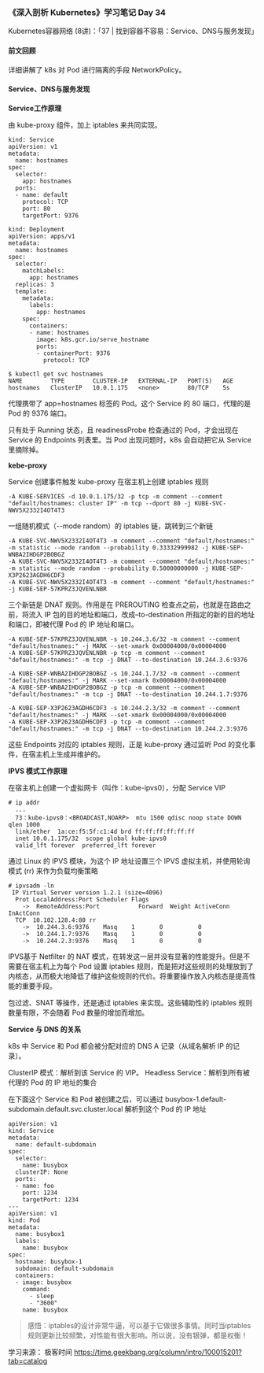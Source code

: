 ### 《深入剖析 Kubernetes》学习笔记 Day 34

Kubernetes容器网络 (8讲)：「37 | 找到容器不容易：Service、DNS与服务发现」

#### 前文回顾

详细讲解了 k8s 对 Pod 进行隔离的手段 NetworkPolicy。

#### Service、DNS与服务发现

**Service工作原理**

由 kube-proxy 组件，加上 iptables 来共同实现。

```
kind: Service
apiVersion: v1
metadata:
  name: hostnames
spec:
  selector:
    app: hostnames
  ports:
  - name: default
    protocol: TCP
    port: 80
    targetPort: 9376
```

```
kind: Deployment
apiVersion: apps/v1
metadata:
  name: hostnames
spec:
  selector:
    matchLabels:
      app: hostnames
  replicas: 3
  template:
    metadata:
      labels:
        app: hostnames
    spec:
      containers:
      - name: hostnames
        image: k8s.gcr.io/serve_hostname
        ports:
        - containerPort: 9376
          protocol: TCP
```

```
$ kubectl get svc hostnames
NAME        TYPE        CLUSTER-IP   EXTERNAL-IP   PORT(S)   AGE
hostnames   ClusterIP   10.0.1.175   <none>        80/TCP    5s
```

代理携带了 app=hostnames 标签的 Pod。这个 Service 的 80 端口，代理的是 Pod 的 9376 端口。

只有处于 Running 状态，且 readinessProbe 检查通过的 Pod，才会出现在 Service 的 Endpoints 列表里。当 Pod 出现问题时，k8s 会自动把它从 Service 里摘除掉。

**kebe-proxy**

Service 创建事件触发 kube-proxy 在宿主机上创建 iptables 规则

```
-A KUBE-SERVICES -d 10.0.1.175/32 -p tcp -m comment --comment "default/hostnames: cluster IP" -m tcp --dport 80 -j KUBE-SVC-NWV5X2332I4OT4T3
```

一组随机模式（--mode random）的 iptables 链，跳转到三个新链

```
-A KUBE-SVC-NWV5X2332I4OT4T3 -m comment --comment "default/hostnames:" -m statistic --mode random --probability 0.33332999982 -j KUBE-SEP-WNBA2IHDGP2BOBGZ
-A KUBE-SVC-NWV5X2332I4OT4T3 -m comment --comment "default/hostnames:" -m statistic --mode random --probability 0.50000000000 -j KUBE-SEP-X3P2623AGDH6CDF3
-A KUBE-SVC-NWV5X2332I4OT4T3 -m comment --comment "default/hostnames:" -j KUBE-SEP-57KPRZ3JQVENLNBR
```

三个新链是 DNAT 规则。作用是在 PREROUTING 检查点之前，也就是在路由之前，将流入 IP 包的目的地址和端口，改成–to-destination 所指定的新的目的地址和端口，即被代理 Pod 的 IP 地址和端口。

```
-A KUBE-SEP-57KPRZ3JQVENLNBR -s 10.244.3.6/32 -m comment --comment "default/hostnames:" -j MARK --set-xmark 0x00004000/0x00004000
-A KUBE-SEP-57KPRZ3JQVENLNBR -p tcp -m comment --comment "default/hostnames:" -m tcp -j DNAT --to-destination 10.244.3.6:9376

-A KUBE-SEP-WNBA2IHDGP2BOBGZ -s 10.244.1.7/32 -m comment --comment "default/hostnames:" -j MARK --set-xmark 0x00004000/0x00004000
-A KUBE-SEP-WNBA2IHDGP2BOBGZ -p tcp -m comment --comment "default/hostnames:" -m tcp -j DNAT --to-destination 10.244.1.7:9376

-A KUBE-SEP-X3P2623AGDH6CDF3 -s 10.244.2.3/32 -m comment --comment "default/hostnames:" -j MARK --set-xmark 0x00004000/0x00004000
-A KUBE-SEP-X3P2623AGDH6CDF3 -p tcp -m comment --comment "default/hostnames:" -m tcp -j DNAT --to-destination 10.244.2.3:9376
```

这些 Endpoints 对应的 iptables 规则，正是 kube-proxy 通过监听 Pod 的变化事件，在宿主机上生成并维护的。

**IPVS 模式工作原理**

在宿主机上创建一个虚拟网卡（叫作：kube-ipvs0），分配 Service VIP

```
# ip addr
  ...
  73：kube-ipvs0：<BROADCAST,NOARP>  mtu 1500 qdisc noop state DOWN qlen 1000
  link/ether  1a:ce:f5:5f:c1:4d brd ff:ff:ff:ff:ff:ff
  inet 10.0.1.175/32  scope global kube-ipvs0
  valid_lft forever  preferred_lft forever
```

通过 Linux 的 IPVS 模块，为这个 IP 地址设置三个 IPVS 虚拟主机，并使用轮询模式 (rr) 来作为负载均衡策略

```
# ipvsadm -ln
 IP Virtual Server version 1.2.1 (size=4096)
  Prot LocalAddress:Port Scheduler Flags
    ->  RemoteAddress:Port           Forward  Weight ActiveConn InActConn     
  TCP  10.102.128.4:80 rr
    ->  10.244.3.6:9376    Masq    1       0          0         
    ->  10.244.1.7:9376    Masq    1       0          0
    ->  10.244.2.3:9376    Masq    1       0          0
```

IPVS基于 Netfilter 的 NAT 模式，在转发这一层并没有显著的性能提升。但是不需要在宿主机上为每个 Pod 设置 iptables 规则，而是把对这些规则的处理放到了内核态，从而极大地降低了维护这些规则的代价。将重要操作放入内核态是提高性能的重要手段。

包过滤、SNAT 等操作，还是通过 iptables 来实现。这些辅助性的 iptables 规则数量有限，不会随着 Pod 数量的增加而增加。

**Service 与 DNS 的关系**

k8s 中 Service 和 Pod 都会被分配对应的 DNS A 记录（从域名解析 IP 的记录）。

ClusterIP 模式：解析到该 Service 的 VIP。
Headless Service：解析到所有被代理的 Pod 的 IP 地址的集合

在下面这个 Service 和 Pod 被创建之后，可以通过 busybox-1.default-subdomain.default.svc.cluster.local 解析到这个 Pod 的 IP 地址

```
apiVersion: v1
kind: Service
metadata:
  name: default-subdomain
spec:
  selector:
    name: busybox
  clusterIP: None
  ports:
  - name: foo
    port: 1234
    targetPort: 1234
---
apiVersion: v1
kind: Pod
metadata:
  name: busybox1
  labels:
    name: busybox
spec:
  hostname: busybox-1
  subdomain: default-subdomain
  containers:
  - image: busybox
    command:
      - sleep
      - "3600"
    name: busybox
```

> 感悟：iptables的设计非常牛逼，可以基于它做很多事情。同时当iptables规则更新比较频繁，对性能有很大影响。所以说，没有银弹，都是权衡！

学习来源： 极客时间 https://time.geekbang.org/column/intro/100015201?tab=catalog

